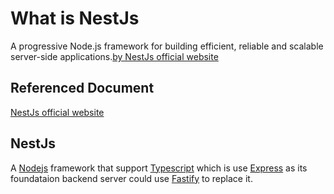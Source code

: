 # What is NestJs

A progressive Node.js framework for building efficient, reliable and scalable server-side applications.[by NestJs official website](https://nestjs.com/)

## Referenced Document

[NestJs official website](https://nestjs.com/)

## NestJs

A [Nodejs](https://nodejs.org/en/) framework that support [Typescript](https://www.typescriptlang.org/) which is use [Express](https://expressjs.com/) as its foundataion backend server could use [Fastify](https://github.com/fastify/fastify) to replace it. 